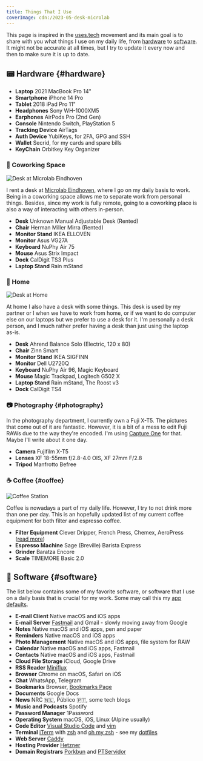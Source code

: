 ```yaml
---
title: Things That I Use
coverImage: cdn:/2023-05-desk-microlab
---
```


This page is inspired in the [uses.tech](https://uses.tech/) movement and its main goal is to share with you what things I use on my daily life, from [hardware](#hardware) to [software](#software). It might not be accurate at all times, but I try to update it every now and then to make sure it is up to date.

<!--more-->

## 📟 Hardware {#hardware}

<div class='box tb'>

- **Laptop** <span>2021 MacBook Pro 14"</span>
- **Smartphone** <span>iPhone 14 Pro</span>
- **Tablet** <span>2018 iPad Pro 11"</span>
- **Headphones** <span>Sony WH-1000XM5</span>
- **Earphones** <span>AirPods Pro (2nd Gen)</span>
- **Console** <span>Nintendo Switch, PlayStation 5</span>
- **Tracking Device** <span>AirTags</span>
- **Auth Device** <span>YubiKeys, for 2FA, GPG and SSH</span>
- **Wallet** <span>Secrid, for my cards and spare bills</span>
- **KeyChain** <span>Orbitkey Key Organizer</span>

</div>

### 💼 Coworking Space

![Desk at Microlab Eindhoven](cdn:/2023-05-desk-microlab?class=fw)

I rent a desk at [Microlab Eindhoven](http://microlab.nl), where I go on my daily basis to work. Being in a coworking space allows me to separate work from personal things. Besides, since my work is fully remote, going to a coworking place is also a way of interacting with others in-person.

<div class='box tb'>

- **Desk** <span>Unknown Manual Adjustable Desk (Rented)</span>
- **Chair** <span>Herman Miller Mirra (Rented)</span>
- **Monitor Stand** <span>IKEA ELLOVEN</span>
- **Monitor** <span>Asus VG27A</span>
- **Keyboard** <span>NuPhy Air 75</span>
- **Mouse** <span>Asus Strix Impact</span>
- **Dock** <span>CalDigit TS3 Plus</span>
- **Laptop Stand** <span>Rain mStand</span>

</div>

### 🏡 Home

![Desk at Home](cdn:/2023-05-desk-home?class=fw)

At home I also have a desk with some things. This desk is used by my partner or I when we have to work from home, or if we want to do computer else on our laptops but we prefer to use a desk for it. I'm personally a desk person, and I much rather prefer having a desk than just using the laptop as-is.

<div class='box tb'>

- **Desk** <span>Ahrend Balance Solo (Electric, 120 x 80)</span>
- **Chair** <span>Zinn Smart</span>
- **Monitor Stand** <span>IKEA SIGFINN</span>
- **Monitor** <span>Dell U2720Q</span>
- **Keyboard** <span>NuPhy Air 96, Magic Keyboard</span>
- **Mouse** <span>Magic Trackpad, Logitech G502 X</span>
- **Laptop Stand** <span>Rain mStand, The Roost v3</span>
- **Dock** <span>CalDigit TS4</span>

</div>

### 📷 Photography {#photography}

In the photography department, I currently own a Fuji X-T5. The pictures that come out of it are fantastic. However, it is a bit of a mess to edit Fuji RAWs due to the way they're encoded. I'm using [Capture One](https://www.captureone.com/en) for that. Maybe I'll write about it one day.

<div class='box tb'>

- **Camera** <span>Fujifilm X-T5</span>
- **Lenses** <span>XF 18-55mm f/2.8-4.0 OIS, XF 27mm F/2.8</span>
- **Tripod** <span>Manfrotto Befree</span>

</div>

### ☕️ Coffee {#coffee}

![Coffee Station](cdn:/2024-01-coffee-station?class=fw)

Coffee is nowadays a part of my daily life. However, I try to not drink more than one per day. This is an hopefully updated list of my current coffee equipment for both filter and espresso coffee.

<div class='box tb'>

- **Filter Equipment** <span>Clever Dripper, French Press, Chemex, AeroPress ([read more](/2024/01/04/current-filter-coffee-setup/))</span>
- **Espresso Machine** <span>Sage (Breville) Barista Express</span>
- **Grinder** <span>Baratza Encore</span>
- **Scale** <span>TIMEMORE Basic 2.0</span>

</div>


## 📀 Software {#software}

The list below contains some of my favorite software, or software that I use on a daily basis that is crucial for my work. Some may call this my [app defaults](https://defaults.rknight.me/).

<div class='box tb'>

- **E-mail Client** <span>Native macOS and iOS apps</span>
- **E-mail Server** <span>[Fastmail](https://www.fastmail.com) and Gmail - slowly moving away from Google</span>
- **Notes** <span>Native macOS and iOS apps, pen and paper</span>
- **Reminders** <span>Native macOS and iOS apps</span>
- **Photo Management** <span>Native macOS and iOS apps, file system for RAW</span>
- **Calendar** <span>Native macOS and iOS apps, Fastmail</span>
- **Contacts** <span>Native macOS and iOS apps, Fastmail</span>
- **Cloud File Storage** <span>iCloud, Google Drive</span>
- **RSS Reader** <span>[Miniflux](https://miniflux.app/)</span>
- **Browser** <span>Chrome on macOS, Safari on iOS</span>
- **Chat** <span>WhatsApp, Telegram</span>
- **Bookmarks** <span>Browser, [Bookmarks Page](/bookmarks/)</span>
- **Documents** <span>Google Docs</span>
- **News** <span>NRC 🇳🇱, Público 🇵🇹, some tech blogs</span>
- **Music and Podcasts** <span>Spotify</span>
- **Password Manager** <span>1Password</span>
- **Operating System** <span>macOS, iOS, Linux (Alpine usually)</span>
- **Code Editor** <span>[Visual Studio Code](https://code.visualstudio.com/) and [vim](https://www.vim.org/)</span>
- **Terminal** <span>[iTerm](https://iterm2.com/) with [zsh](https://en.wikipedia.org/wiki/Z_shell) and [oh my zsh](https://ohmyz.sh/) - see my [dotfiles](https://github.com/hacdias/dotfiles)</span>
- **Web Server** <span>[Caddy](https://caddyserver.com/)</span>
- **Hosting Provider** <span>[Hetzner](https://www.hetzner.com/)</span>
- **Domain Registrars** <span>[Porkbun](https://porkbun.com) and [PTServidor](https://ptservidor.pt)</span>

</div>
